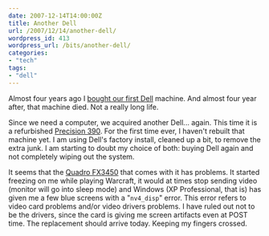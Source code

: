 ```yaml
---
date: 2007-12-14T14:00:00Z
title: Another Dell
url: /2007/12/14/another-dell/
wordpress_id: 413
wordpress_url: /bits/another-dell/
categories:
- "tech"
tags:
- "dell"
---
```


Almost four years ago I <a href="/2004/04/04/life-with-an-xps/" title="Life with and XPS">bought our first Dell</a> machine. And almost four year after, that machine died. Not a really long life.

Since we need a computer, we acquired another Dell... again. This time it is a refurbished <a href="http://www.dell.com/content/products/productdetails.aspx/precn_390?c=us&l=en&s=bsd&cs=04" title="Details">Precision 390</a>. For the first time ever, I haven't rebuilt that machine yet. I am using Dell's factory install, cleaned up a bit, to remove the extra junk. I am starting to doubt my choice of both: buying Dell again and not completely wiping out the system.

It seems that the <a href="http://www.nvidia.com/page/qfx_mr.html">Quadro FX3450</a> that comes with it has problems. It started freezing on me while playing Warcraft, it would at times stop sending video (monitor will go into sleep mode) and Windows (XP Professional, that is) has given me a few blue screens with a "<code>nv4_disp</code>" error. This error refers to video card problems and/or video drivers problems. I have ruled out not to be the drivers, since the card is giving me screen artifacts even at POST time. The replacement should arrive today. Keeping my fingers crossed.

